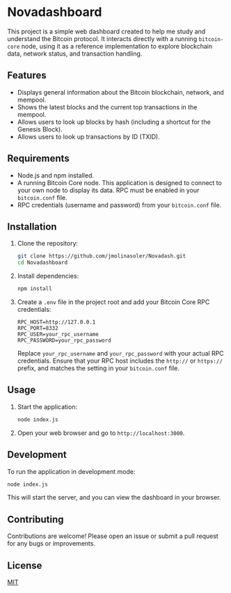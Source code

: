  # Novadashboard
 
 This project is a simple web dashboard created to help me study and understand the Bitcoin protocol. It interacts directly with a running `bitcoin-core` node, using it as a reference implementation to explore blockchain data, network status, and transaction handling.
 
 ## Features
 
 *   Displays general information about the Bitcoin blockchain, network, and mempool.
 *   Shows the latest blocks and the current top transactions in the mempool.
 *   Allows users to look up blocks by hash (including a shortcut for the Genesis Block).
 *   Allows users to look up transactions by ID (TXID).
 
 ## Requirements
 
 *   Node.js and npm installed.
 *   A running Bitcoin Core node. This application is designed to connect to your own node to display its data. RPC must be enabled in your `bitcoin.conf` file.
 *   RPC credentials (username and password) from your `bitcoin.conf` file.
 
 ## Installation
 
 1.  Clone the repository:
 
     ```bash
     git clone https://github.com/jmolinasoler/Novadash.git
     cd Novadashboard
     ```
 
 2.  Install dependencies:
 
     ```bash
     npm install
     ```
 
 3.  Create a `.env` file in the project root and add your Bitcoin Core RPC credentials:
 
     ```
     RPC_HOST=http://127.0.0.1
     RPC_PORT=8332
     RPC_USER=your_rpc_username
     RPC_PASSWORD=your_rpc_password
     ```
     Replace `your_rpc_username` and `your_rpc_password` with your actual RPC credentials.  Ensure that your RPC host includes the `http://` or `https://` prefix, and matches the setting in your `bitcoin.conf` file.
 
 ## Usage
 
 1.  Start the application:
 
     ```bash
     node index.js
     ```
 
 2.  Open your web browser and go to `http://localhost:3000`.
 
 ## Development
 
 To run the application in development mode:
 
 ```bash
 node index.js 
 ```
 
 This will start the server, and you can view the dashboard in your browser.
 
 ## Contributing
 
 Contributions are welcome! Please open an issue or submit a pull request for any bugs or improvements.
 
 ## License
 
 [MIT](LICENSE)